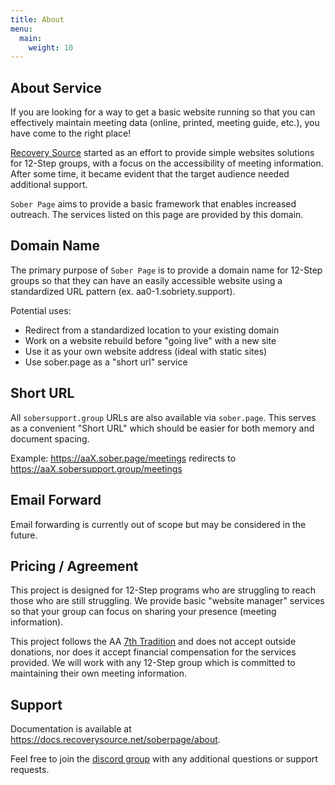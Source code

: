 ```yaml
---
title: About
menu:
  main:
    weight: 10
---
```


About Service
-------------

If you are looking for a way to get a basic website running so that you can
effectively maintain meeting data (online, printed, meeting guide, etc.), you
have come to the right place!

[Recovery Source](https://docs.recoverysource.net/) started as an effort to
provide simple websites solutions for 12-Step groups, with a focus on the
accessibility of meeting information. After some time, it became evident that
the target audience needed additional support.

``Sober Page`` aims to provide a basic framework that enables increased
outreach. The services listed on this page are provided by this domain.

Domain Name
-----------

The primary purpose of ``Sober Page`` is to provide a domain name for 12-Step
groups so that they can have an easily accessible website using a standardized
URL pattern (ex. aa0-1.sobriety.support).

Potential uses:

- Redirect from a standardized location to your existing domain
- Work on a website rebuild before "going live" with a new site
- Use it as your own website address (ideal with static sites)
- Use sober.page as a "short url" service

Short URL
---------

All ``sobersupport.group`` URLs are also available via ``sober.page``. This
serves as a convenient "Short URL" which should be easier for both memory and
document spacing.

Example: https://aaX.sober.page/meetings
redirects to https://aaX.sobersupport.group/meetings

Email Forward
-------------

Email forwarding is currently out of scope but may be considered in the future.

Pricing / Agreement
-------------------

This project is designed for 12-Step programs who are struggling to reach those
who are still struggling. We provide basic "website manager" services so that
your group can focus on sharing your presence (meeting information).

This project follows the AA [7th Tradition](https://docs.recoverysource.net/funding.html)
and does not accept outside donations, nor does it accept financial compensation
for the services provided. We will work with any 12-Step group which is committed to
maintaining their own meeting information.

Support
-------

Documentation is available at https://docs.recoverysource.net/soberpage/about.

Feel free to join the [discord group](https://discord.gg/hjTJSA7Ynu) with any
additional questions or support requests.
